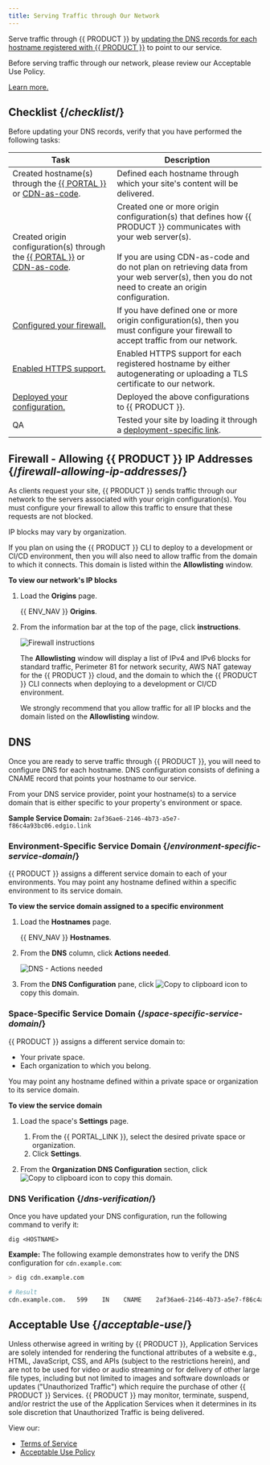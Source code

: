 ```yaml
---
title: Serving Traffic through Our Network
---
```


Serve traffic through {{ PRODUCT }} by [updating the DNS records for each hostname registered with {{ PRODUCT }}](#dns) to point to our service. 

<Callout type="important">

  Before serving traffic through our network, please review our Acceptable Use Policy.
  
  [Learn more.](#acceptable-use)

</Callout>

## Checklist {/*checklist*/}

Before updating your DNS records, verify that you have performed the following tasks:

| Task                                                                                                                                                                               | Description                                                                                                                                                                                                                                                                   |
| ---------------------------------------------------------------------------------------------------------------------------------------------------------------------------------- | ----------------------------------------------------------------------------------------------------------------------------------------------------------------------------------------------------------------------------------------------------------------------------- |
| Created hostname(s) through the [{{ PORTAL }}](/guides/basics/hostnames#add-modify-delete-hostname) or  [CDN-as-code](/guides/performance/cdn_as_code/edgio_config#environments).           | Defined each hostname through which your site's content will be delivered.                                                                                                                                                                                                    |
| Created origin configuration(s) through the [{{ PORTAL }}](/guides/basics/origins#add-an-origin-configuration) or  [CDN-as-code](/guides/performance/cdn_as_code#defining-origins). | Created one or more origin configuration(s) that defines how {{ PRODUCT }} communicates with your web server(s). <br /><br />If you are using CDN-as-code and do not plan on retrieving data from your web server(s), then you do not need to create an origin configuration. |
| [Configured your firewall.](#firewall-allowing-ip-addresses)                                                                                                                        | If you have defined one or more origin configuration(s), then you must configure your firewall to accept traffic from our network.                                                                                                                                            |
| [Enabled HTTPS support.](/guides/basics/hostnames#https-traffic)                                                                                                                    | Enabled HTTPS support for each registered hostname by either autogenerating or uploading a TLS certificate to our network.                                                                                                                                                    |
| [Deployed your configuration.](/guides/basics/deployments)                                                                                                                         | Deployed the above configurations to {{ PRODUCT }}.                                                                                                                                                                                                                           |
| QA                                                                                                                                                                                 | Tested your site by loading it through a [deployment-specific link](/guides/basics/deployments#deployment-specific-page).                                                                                                                                                     |

## Firewall - Allowing {{ PRODUCT }} IP Addresses {/*firewall-allowing-ip-addresses*/}

As clients request your site, {{ PRODUCT }} sends traffic through our network to the servers associated with your origin configuration(s). You must configure your firewall to allow this traffic to ensure that these requests are not blocked.

<Callout type="important">

  IP blocks may vary by organization. 

</Callout>

<Callout type="info">

  If you plan on using the {{ PRODUCT }} CLI to deploy to a development or CI/CD environment, then you will also need to allow traffic from the domain to which it connects. This domain is listed within the **Allowlisting** window.

</Callout>

**To view our network's IP blocks**

1.  Load the **Origins** page.

    {{ ENV_NAV }} **Origins**. 

2.  From the information bar at the top of the page, click **instructions**.

    ![Firewall instructions](/images/v7/basics/origins-instructions.png)

    The **Allowlisting** window will display a list of IPv4 and IPv6 blocks for standard traffic, Perimeter 81 for network security, AWS NAT gateway for the {{ PRODUCT }} cloud, and the domain to which the {{ PRODUCT }} CLI connects when deploying to a development or CI/CD environment.

    <Callout type="important">

      We strongly recommend that you allow traffic for all IP blocks and the domain listed on the **Allowlisting** window.

    </Callout>

## DNS

Once you are ready to serve traffic through {{ PRODUCT }}, you will need to configure DNS for each hostname. DNS configuration consists of defining a CNAME record that points your hostname to our service. 

From your DNS service provider, point your hostname(s) to a service domain that is either specific to your property's environment or space.

**Sample Service Domain:** `2af36ae6-2146-4b73-a5e7-f86c4a93bc06.edgio.link`

### Environment-Specific Service Domain {/*environment-specific-service-domain*/}

{{ PRODUCT }} assigns a different service domain to each of your environments. You may point any hostname defined within a specific environment to its service domain. 

**To view the service domain assigned to a specific environment**

1.  Load the **Hostnames** page.

    {{ ENV_NAV }} **Hostnames**. 

2.  From the **DNS** column, click **Actions needed**.

    ![DNS - Actions needed](/images/v7/basics/hostnames-dns.png)

3.  From the **DNS Configuration** pane, click <Image inline src="/images/v7/icons/copy-to-clipboard.png" alt="Copy to clipboard icon" />  to copy this domain. 

### Space-Specific Service Domain {/*space-specific-service-domain*/}

{{ PRODUCT }} assigns a different service domain to:

-   Your private space.
-   Each organization to which you belong. 

You may point any hostname defined within a private space or organization to its service domain. 

**To view the service domain**

1.  Load the space's **Settings** page.

    1.  From the {{ PORTAL_LINK }}, select the desired private space or organization.
    2.  Click **Settings**.

2.  From the **Organization DNS Configuration** section, click <Image inline src="/images/v7/icons/copy-to-clipboard.png" alt="Copy to clipboard icon" />  to copy this domain. 

### DNS Verification {/*dns-verification*/}

Once you have updated your DNS configuration, run the following command to verify it:

`dig <HOSTNAME>`

**Example:** The following example demonstrates how to verify the DNS configuration for `cdn.example.com`:

```bash
> dig cdn.example.com

# Result
cdn.example.com.   599    IN    CNAME    2af36ae6-2146-4b73-a5e7-f86c4a93bc06.edgio.link
```

## Acceptable Use {/*acceptable-use*/}

Unless otherwise agreed in writing by {{ PRODUCT }}, Application Services are solely intended for rendering the functional attributes of a website e.g., HTML, JavaScript, CSS, and APIs (subject to the restrictions herein), and are not to be used for video or audio streaming or for delivery of other large file types, including but not limited to images and software downloads or updates ("Unauthorized Traffic") which require the purchase of other {{ PRODUCT }} Services. {{ PRODUCT }} may monitor, terminate, suspend, and/or restrict the use of the Application Services when it determines in its sole discretion that Unauthorized Traffic is being delivered.

View our:
-   [Terms of Service](https://edg.io/company/legal/terms-of-service/)
-   [Acceptable Use Policy](https://edg.io/company/legal/acceptable-use-policy/)
